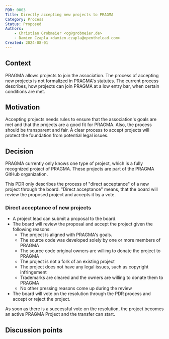 ```yaml
---
PDR: 0003
Title: Directly accepting new projects to PRAGMA
Category: Process
Status: Proposed 
Authors:
    - Christian Grobmeier <cg@grobmeier.de>
    - Damien Czapla <damien.czapla@openthelead.com>
Created: 2024-08-01
---
```


## Context

PRAGMA allows projects to join the association. 
The process of accepting new projects is not formalized in PRAGMA's statutes.
The current process describes, how projects can join PRAGMA at a low entry bar,
when certain conditions are met.

## Motivation

Accepting projects needs rules to ensure that the association's goals are met 
and that the projects are a good fit for PRAGMA. Also, the process should be transparent and fair.
A clear process to accept projects will protect the foundation from potential legal issues.

## Decision

PRAGMA currently only knows one type of project, which is a fully recognized
project of PRAGMA. These projects are part of the PRAGMA GitHub organization.

This PDR only describes the process of "direct acceptance" of a new project through the board.
"Direct acceptance" means, that the board will review the proposed project and
accepts it by a vote.

### Direct acceptance of new projects

- A project lead can submit a proposal to the board.
- The board will review the proposal and accept the project given the following reasons:
  - The project is aligned with PRAGMA's goals.
  - The source code was developed solely by one or more members of PRAGMA
  - The source code original owners are willing to donate the project to PRAGMA
  - The project is not a fork of an existing project
  - The project does not have any legal issues, such as copyright infringement
  - Trademarks are cleared and the owners are willing to donate them to PRAGMA
  - No other pressing reasons come up during the review
- The board will vote on the resolution through the PDR process and accept or reject the project.

As soon as there is a successful vote on the resolution, the project becomes
an active PRAGMA Project and the transfer can start.

## Discussion points
<!-- Summarizes, a posteriori, the major discussion points that gravitates around the decision -->

[Archive]: https://github.com/pragma-org/PDRs/tree/main/.validityreview